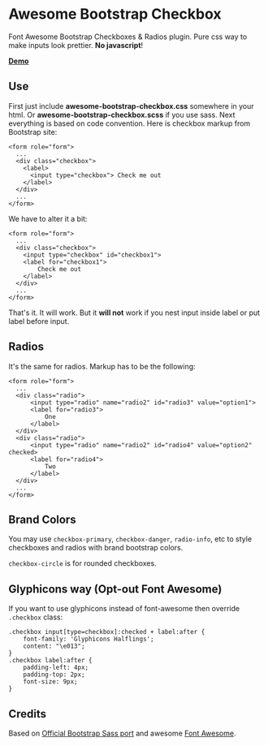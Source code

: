 Awesome Bootstrap Checkbox
==========================

Font Awesome Bootstrap Checkboxes &amp; Radios plugin. Pure css way to make inputs look prettier. **No javascript**!

**[Demo](http://awesome-bootstrap-checkbox.okendoken.com/demo/index.html)**

Use
------------

First just include **awesome-bootstrap-checkbox.css** somewhere in your html. Or **awesome-bootstrap-checkbox.scss** if you use sass.
Next everything is based on code convention. Here is checkbox markup from Bootstrap site:

    <form role="form">
      ...
      <div class="checkbox">
        <label>
          <input type="checkbox"> Check me out
        </label>
      </div>
      ...
    </form>

We have to alter it a bit:

    <form role="form">
      ...
      <div class="checkbox">
        <input type="checkbox" id="checkbox1">
        <label for="checkbox1">
            Check me out
        </label>
      </div>
      ...
    </form>

That's it. It will work. But it **will not** work if you nest input inside label or put label before input.

Radios
------------

It's the same for radios. Markup has to be the following:

    <form role="form">
      ...
      <div class="radio">
          <input type="radio" name="radio2" id="radio3" value="option1">
          <label for="radio3">
              One
          </label>
      </div>
      <div class="radio">
          <input type="radio" name="radio2" id="radio4" value="option2" checked>
          <label for="radio4">
              Two
          </label>
      </div>
      ...
    </form>

Brand Colors
------------

You may use `checkbox-primary`, `checkbox-danger`, `radio-info`, etc to style checkboxes and radios with brand bootstrap colors.

`checkbox-circle` is for rounded checkboxes.

Glyphicons way (Opt-out Font Awesome)
------------

If you want to use glyphicons instead of font-awesome then override `.checkbox` class:

    .checkbox input[type=checkbox]:checked + label:after {
        font-family: 'Glyphicons Halflings';
        content: "\e013";
    }
    .checkbox label:after {
        padding-left: 4px;
        padding-top: 2px;
        font-size: 9px;
    }

Credits
------------

Based on [Official Bootstrap Sass port](https://github.com/twbs/bootstrap-sass) and awesome [Font Awesome](https://github.com/FortAwesome/Font-Awesome).